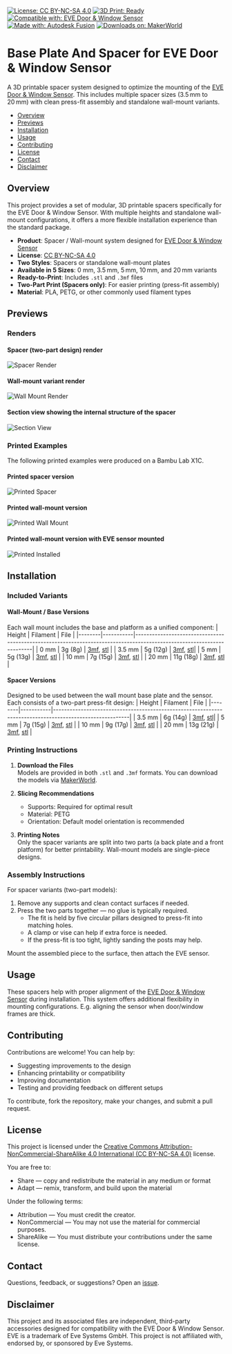 [![License: CC BY-NC-SA 4.0](https://img.shields.io/badge/License-CC--BY--NC--SA--4.0-lightgrey.svg)](https://creativecommons.org/licenses/by-nc-sa/4.0/)
[![3D Print: Ready](https://img.shields.io/badge/3D_Print-Ready-brightgreen.svg)](#installation)
[![Compatible with: EVE Door & Window Sensor](https://img.shields.io/badge/Compatible_With-EVE%20Sensor-blue.svg)](https://www.evehome.com/en/eve-door-window)
[![Made with: Autodesk Fusion](https://img.shields.io/badge/Made_with-Fusion%20360-orange.svg)](https://www.autodesk.com/products/fusion-360/overview#top)
[![Downloads on: MakerWorld](https://img.shields.io/badge/MakerWorld-Download-blueviolet?logo=printables)](https://makerworld.com/en/models/your-model-id-here)

# Base Plate And Spacer for EVE Door & Window Sensor

A 3D printable spacer system designed to optimize the mounting of the [EVE Door & Window Sensor](https://www.evehome.com/en/eve-door-window). This includes multiple spacer sizes (3.5 mm to 20 mm) with clean press-fit assembly and standalone wall-mount variants.

- [Overview](#overview)
- [Previews](#previews)
- [Installation](#installation)
- [Usage](#usage)
- [Contributing](#contributing)
- [License](#license)
- [Contact](#contact)
- [Disclaimer](#disclaimer)

## Overview

This project provides a set of modular, 3D printable spacers specifically for the EVE Door & Window Sensor. With multiple heights and standalone wall-mount configurations, it offers a more flexible installation experience than the standard package.

- **Product**: Spacer / Wall-mount system designed for [EVE Door & Window Sensor](https://www.evehome.com/en/eve-door-window)
- **License**: [CC BY-NC-SA 4.0](https://creativecommons.org/licenses/by-nc-sa/4.0/)
- **Two Styles**: Spacers or standalone wall-mount plates
- **Available in 5 Sizes**: 0 mm, 3.5 mm, 5 mm, 10 mm, and 20 mm variants  
- **Ready-to-Print**: Includes `.stl` and `.3mf` files
- **Two-Part Print (Spacers only)**: For easier printing (press-fit assembly)
- **Material**: PLA, PETG, or other commonly used filament types

## Previews

### Renders

#### Spacer (two-part design) render
![Spacer Render](images/render_spacer.png)

#### Wall-mount variant render
![Wall Mount Render](images/render_wallmount.png)

#### Section view showing the internal structure of the spacer
![Section View](images/render_section.png)

### Printed Examples
The following printed examples were produced on a Bambu Lab X1C.

#### Printed spacer version
![Printed Spacer](images/printed_spacer.png)

#### Printed wall-mount version
![Printed Wall Mount](images/printed_wallmount.png)

#### Printed wall-mount version with EVE sensor mounted
![Printed Installed](images/printed_installed.png)

## Installation

### Included Variants

#### Wall-Mount / Base Versions  
Each wall mount includes the base and platform as a unified component:
| Height | Filament  | File                                                                                                                  |
|--------|-----------|-----------------------------------------------------------------------------------------------------------------------|
| 0 mm   | 3g (8g)   | [3mf](models/EveDoorAndWindowSensorWallmountBase0mm.3mf), [stl](models/EveDoorAndWindowSensorWallmountBase0mm.stl)    |
| 3.5 mm | 5g (12g)  | [3mf](models/EveDoorAndWindowSensorWallmountBase3.5mm.3mf), [stl](models/EveDoorAndWindowSensorWallmountBase3.5mm.stl)|
| 5 mm   | 5g (13g)  | [3mf](models/EveDoorAndWindowSensorWallmountBase5mm.3mf), [stl](models/EveDoorAndWindowSensorWallmountBase5mm.stl)    |
| 10 mm  | 7g (15g)  | [3mf](models/EveDoorAndWindowSensorWallmountBase10mm.3mf), [stl](models/EveDoorAndWindowSensorWallmountBase10mm.stl)  |
| 20 mm  | 11g (18g) | [3mf](models/EveDoorAndWindowSensorWallmountBase20mm.3mf), [stl](models/EveDoorAndWindowSensorWallmountBase20mm.stl)  |

#### Spacer Versions  
Designed to be used between the wall mount base plate and the sensor. Each consists of a two-part press-fit design:
| Height | Filament  | File                                                                                                    |
|--------|-----------|---------------------------------------------------------------------------------------------------------|
| 3.5 mm | 6g (14g)  | [3mf](models/EveDoorAndWindowSensorSpacer3.5mm.3mf), [stl](models/EveDoorAndWindowSensorSpacer3.5mm.stl)|
| 5 mm   | 7g (15g)  | [3mf](models/EveDoorAndWindowSensorSpacer5mm.3mf), [stl](models/EveDoorAndWindowSensorSpacer5mm.stl)    |
| 10 mm  | 9g (17g)  | [3mf](models/EveDoorAndWindowSensorSpacer10mm.3mf), [stl](models/EveDoorAndWindowSensorSpacer10mm.stl)  |
| 20 mm  | 13g (21g) | [3mf](models/EveDoorAndWindowSensorSpacer20mm.3mf), [stl](models/EveDoorAndWindowSensorSpacer20mm.stl)  |

### Printing Instructions

1. **Download the Files**  
   Models are provided in both `.stl` and `.3mf` formats.
   You can download the models via [MakerWorld](https://makerworld.com/en/models/your-model-id-here).

2. **Slicing Recommendations**
   - Supports: Required for optimal result
   - Material: PETG  
   - Orientation: Default model orientation is recommended

3. **Printing Notes**  
   Only the spacer variants are split into two parts (a back plate and a front platform) for better printability. Wall-mount models are single-piece designs.

### Assembly Instructions

For spacer variants (two-part models):
1. Remove any supports and clean contact surfaces if needed.
2. Press the two parts together — no glue is typically required.  
   - The fit is held by five circular pillars designed to press-fit into matching holes.
   - A clamp or vise can help if extra force is needed.
   - If the press-fit is too tight, lightly sanding the posts may help.

Mount the assembled piece to the surface, then attach the EVE sensor.

## Usage

These spacers help with proper alignment of the [EVE Door & Window Sensor](https://www.evehome.com/en/eve-door-window) during installation. This system offers additional flexibility in mounting configurations. E.g. aligning the sensor when door/window frames are thick.

## Contributing

Contributions are welcome! You can help by:
- Suggesting improvements to the design
- Enhancing printability or compatibility
- Improving documentation
- Testing and providing feedback on different setups

To contribute, fork the repository, make your changes, and submit a pull request.

## License

This project is licensed under the [Creative Commons Attribution-NonCommercial-ShareAlike 4.0 International (CC BY-NC-SA 4.0)](https://creativecommons.org/licenses/by-nc-sa/4.0/) license.

You are free to:
- Share — copy and redistribute the material in any medium or format  
- Adapt — remix, transform, and build upon the material  

Under the following terms:
- Attribution — You must credit the creator.  
- NonCommercial — You may not use the material for commercial purposes.  
- ShareAlike — You must distribute your contributions under the same license.

## Contact

Questions, feedback, or suggestions? Open an [issue](https://github.com/healerz/eve-sensor-door-window-spacer/issues).

## Disclaimer
This project and its associated files are independent, third-party accessories designed for compatibility with the EVE Door & Window Sensor.
EVE is a trademark of Eve Systems GmbH. This project is not affiliated with, endorsed by, or sponsored by Eve Systems.